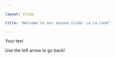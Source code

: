 ```yaml
---
	
layout: slide

title: "Welcome to our second slide! La La Land"

---
```

	
Your text

Use the left arrow to go back!
